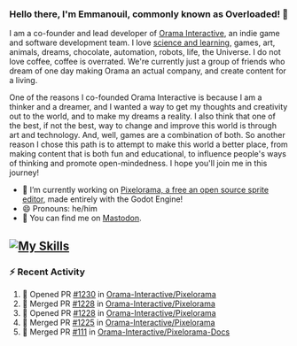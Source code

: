 ### Hello there, I'm Emmanouil, commonly known as Overloaded! 👋
I am a co-founder and lead developer of [Orama Interactive](https://www.oramainteractive.com/), an indie game and software development team. I love [science and learning](https://github.com/OverloadedOrama/KnowledgeBase), games, art, animals, dreams, chocolate, automation, robots, life, the Universe. I do not love coffee, coffee is overrated. We're currently just a group of friends who dream of one day making Orama an actual company, and create content for a living.

One of the reasons I co-founded Orama Interactive is because I am a thinker and a dreamer, and I wanted a way to get my thoughts and creativity out to the world, and to make my dreams a reality. I also think that one of the best, if not the best, way to change and improve this world is through art and technology. And, well, games are a combination of both. So another reason I chose this path is to attempt to make this world a better place, from making content that is both fun and educational, to influence people's ways of thinking and promote open-mindedness. I hope you'll join me in this journey!

- 🔭 I’m currently working on [Pixelorama, a free an open source sprite editor](https://github.com/Orama-Interactive/Pixelorama), made entirely with the Godot Engine!
- 😄 Pronouns: he/him
- 🐘 You can find me on <a rel="me" href="https://mastodon.social/@Overloaded">Mastodon</a>.

[![My Skills](https://skillicons.dev/icons?i=godot,py,cpp,cs,git,linux,html)](https://skillicons.dev)
---

### :zap: Recent Activity

<!--START_SECTION:activity-->
1. 💪 Opened PR [#1230](https://github.com/Orama-Interactive/Pixelorama/pull/1230) in [Orama-Interactive/Pixelorama](https://github.com/Orama-Interactive/Pixelorama)
2. 🎉 Merged PR [#1228](https://github.com/Orama-Interactive/Pixelorama/pull/1228) in [Orama-Interactive/Pixelorama](https://github.com/Orama-Interactive/Pixelorama)
3. 💪 Opened PR [#1228](https://github.com/Orama-Interactive/Pixelorama/pull/1228) in [Orama-Interactive/Pixelorama](https://github.com/Orama-Interactive/Pixelorama)
4. 🎉 Merged PR [#1225](https://github.com/Orama-Interactive/Pixelorama/pull/1225) in [Orama-Interactive/Pixelorama](https://github.com/Orama-Interactive/Pixelorama)
5. 🎉 Merged PR [#111](https://github.com/Orama-Interactive/Pixelorama-Docs/pull/111) in [Orama-Interactive/Pixelorama-Docs](https://github.com/Orama-Interactive/Pixelorama-Docs)
<!--END_SECTION:activity-->

<!--
**OverloadedOrama/OverloadedOrama** is a ✨ _special_ ✨ repository because its `README.md` (this file) appears on your GitHub profile.

Here are some ideas to get you started:

- 👯 I’m looking to collaborate on ...
- 🤔 I’m looking for help with ...
- 💬 Ask me about ...
- 📫 How to reach me: ...
- ⚡ Fun fact: ...
-->
